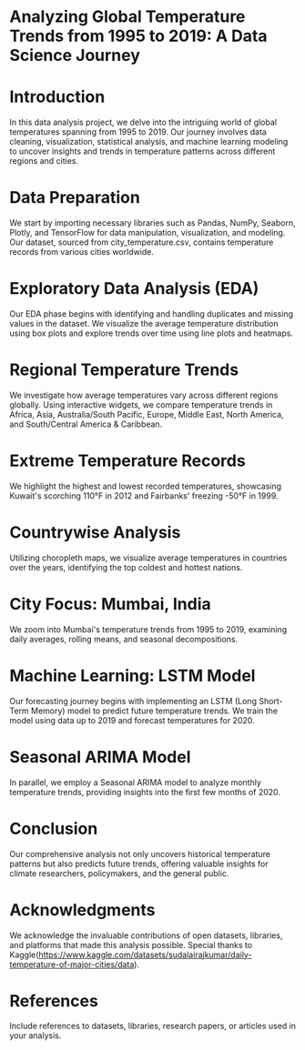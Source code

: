 # Analyzing Global Temperature Trends from 1995 to 2019: A Data Science Journey
# Introduction
In this data analysis project, we delve into the intriguing world of global temperatures spanning from 1995 to 2019. Our journey involves data cleaning, visualization, statistical analysis, and machine learning modeling to uncover insights and trends in temperature patterns across different regions and cities.

# Data Preparation
We start by importing necessary libraries such as Pandas, NumPy, Seaborn, Plotly, and TensorFlow for data manipulation, visualization, and modeling. Our dataset, sourced from city_temperature.csv, contains temperature records from various cities worldwide.

# Exploratory Data Analysis (EDA)
Our EDA phase begins with identifying and handling duplicates and missing values in the dataset. We visualize the average temperature distribution using box plots and explore trends over time using line plots and heatmaps.

# Regional Temperature Trends
We investigate how average temperatures vary across different regions globally. Using interactive widgets, we compare temperature trends in Africa, Asia, Australia/South Pacific, Europe, Middle East, North America, and South/Central America & Caribbean.

# Extreme Temperature Records
We highlight the highest and lowest recorded temperatures, showcasing Kuwait's scorching 110°F in 2012 and Fairbanks' freezing -50°F in 1999.

# Countrywise Analysis
Utilizing choropleth maps, we visualize average temperatures in countries over the years, identifying the top coldest and hottest nations.

# City Focus: Mumbai, India
We zoom into Mumbai's temperature trends from 1995 to 2019, examining daily averages, rolling means, and seasonal decompositions.

# Machine Learning: LSTM Model
Our forecasting journey begins with implementing an LSTM (Long Short-Term Memory) model to predict future temperature trends. We train the model using data up to 2019 and forecast temperatures for 2020.

# Seasonal ARIMA Model
In parallel, we employ a Seasonal ARIMA model to analyze monthly temperature trends, providing insights into the first few months of 2020.

# Conclusion
Our comprehensive analysis not only uncovers historical temperature patterns but also predicts future trends, offering valuable insights for climate researchers, policymakers, and the general public.

# Acknowledgments
We acknowledge the invaluable contributions of open datasets, libraries, and platforms that made this analysis possible. Special thanks to Kaggle(https://www.kaggle.com/datasets/sudalairajkumar/daily-temperature-of-major-cities/data).

# References
Include references to datasets, libraries, research papers, or articles used in your analysis.
